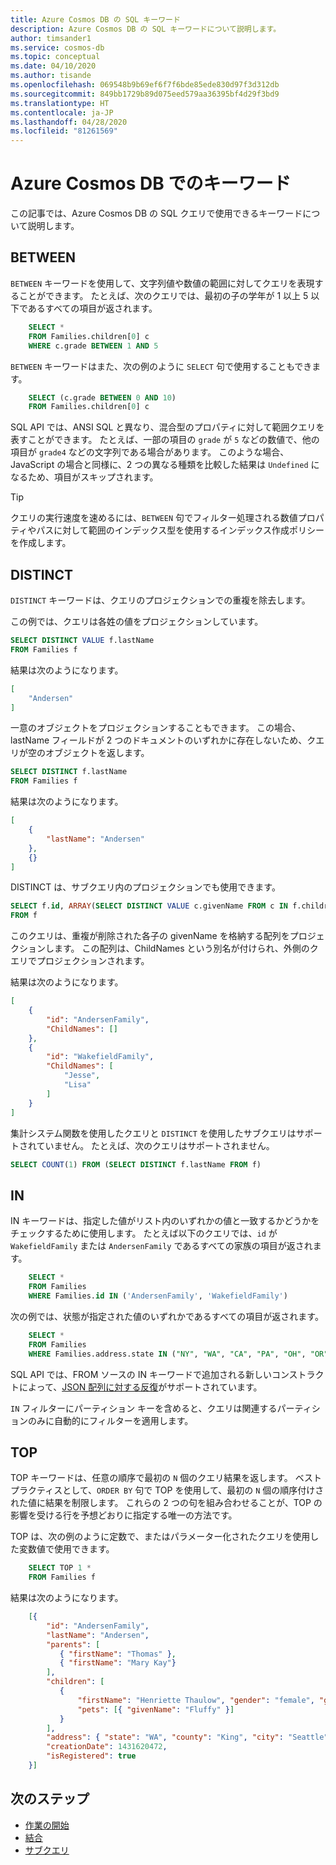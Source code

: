 ```yaml
---
title: Azure Cosmos DB の SQL キーワード
description: Azure Cosmos DB の SQL キーワードについて説明します。
author: timsander1
ms.service: cosmos-db
ms.topic: conceptual
ms.date: 04/10/2020
ms.author: tisande
ms.openlocfilehash: 069548b9b69ef6f7f6bde85ede830d97f3d312db
ms.sourcegitcommit: 849bb1729b89d075eed579aa36395bf4d29f3bd9
ms.translationtype: HT
ms.contentlocale: ja-JP
ms.lasthandoff: 04/28/2020
ms.locfileid: "81261569"
---
```

# <a name="keywords-in-azure-cosmos-db"></a>Azure Cosmos DB でのキーワード

この記事では、Azure Cosmos DB の SQL クエリで使用できるキーワードについて説明します。

## <a name="between"></a>BETWEEN

`BETWEEN` キーワードを使用して、文字列値や数値の範囲に対してクエリを表現することができます。 たとえば、次のクエリでは、最初の子の学年が 1 以上 5 以下であるすべての項目が返されます。

```sql
    SELECT *
    FROM Families.children[0] c
    WHERE c.grade BETWEEN 1 AND 5
```

`BETWEEN` キーワードはまた、次の例のように `SELECT` 句で使用することもできます。

```sql
    SELECT (c.grade BETWEEN 0 AND 10)
    FROM Families.children[0] c
```

SQL API では、ANSI SQL と異なり、混合型のプロパティに対して範囲クエリを表すことができます。 たとえば、一部の項目の `grade` が `5` などの数値で、他の項目が `grade4` などの文字列である場合があります。 このような場合、JavaScript の場合と同様に、2 つの異なる種類を比較した結果は `Undefined` になるため、項目がスキップされます。

> [!TIP]
> クエリの実行速度を速めるには、`BETWEEN` 句でフィルター処理される数値プロパティやパスに対して範囲のインデックス型を使用するインデックス作成ポリシーを作成します。

## <a name="distinct"></a>DISTINCT

`DISTINCT` キーワードは、クエリのプロジェクションでの重複を除去します。

この例では、クエリは各姓の値をプロジェクションしています。

```sql
SELECT DISTINCT VALUE f.lastName
FROM Families f
```

結果は次のようになります。

```json
[
    "Andersen"
]
```

一意のオブジェクトをプロジェクションすることもできます。 この場合、lastName フィールドが 2 つのドキュメントのいずれかに存在しないため、クエリが空のオブジェクトを返します。

```sql
SELECT DISTINCT f.lastName
FROM Families f
```

結果は次のようになります。

```json
[
    {
        "lastName": "Andersen"
    },
    {}
]
```

DISTINCT は、サブクエリ内のプロジェクションでも使用できます。

```sql
SELECT f.id, ARRAY(SELECT DISTINCT VALUE c.givenName FROM c IN f.children) as ChildNames
FROM f
```

このクエリは、重複が削除された各子の givenName を格納する配列をプロジェクションします。 この配列は、ChildNames という別名が付けられ、外側のクエリでプロジェクションされます。

結果は次のようになります。

```json
[
    {
        "id": "AndersenFamily",
        "ChildNames": []
    },
    {
        "id": "WakefieldFamily",
        "ChildNames": [
            "Jesse",
            "Lisa"
        ]
    }
]
```

集計システム関数を使用したクエリと `DISTINCT` を使用したサブクエリはサポートされていません。 たとえば、次のクエリはサポートされません。

```sql
SELECT COUNT(1) FROM (SELECT DISTINCT f.lastName FROM f)
```

## <a name="in"></a>IN

IN キーワードは、指定した値がリスト内のいずれかの値と一致するかどうかをチェックするために使用します。 たとえば以下のクエリでは、`id` が `WakefieldFamily` または `AndersenFamily` であるすべての家族の項目が返されます。

```sql
    SELECT *
    FROM Families
    WHERE Families.id IN ('AndersenFamily', 'WakefieldFamily')
```

次の例では、状態が指定された値のいずれかであるすべての項目が返されます。

```sql
    SELECT *
    FROM Families
    WHERE Families.address.state IN ("NY", "WA", "CA", "PA", "OH", "OR", "MI", "WI", "MN", "FL")
```

SQL API では、FROM ソースの IN キーワードで追加される新しいコンストラクトによって、[JSON 配列に対する反復](sql-query-object-array.md#Iteration)がサポートされています。

`IN` フィルターにパーティション キーを含めると、クエリは関連するパーティションのみに自動的にフィルターを適用します。

## <a name="top"></a>TOP

TOP キーワードは、任意の順序で最初の `N` 個のクエリ結果を返します。 ベスト プラクティスとして、`ORDER BY` 句で TOP を使用して、最初の `N` 個の順序付けされた値に結果を制限します。 これらの 2 つの句を組み合わせることが、TOP の影響を受ける行を予想どおりに指定する唯一の方法です。

TOP は、次の例のように定数で、またはパラメーター化されたクエリを使用した変数値で使用できます。

```sql
    SELECT TOP 1 *
    FROM Families f
```

結果は次のようになります。

```json
    [{
        "id": "AndersenFamily",
        "lastName": "Andersen",
        "parents": [
           { "firstName": "Thomas" },
           { "firstName": "Mary Kay"}
        ],
        "children": [
           {
               "firstName": "Henriette Thaulow", "gender": "female", "grade": 5,
               "pets": [{ "givenName": "Fluffy" }]
           }
        ],
        "address": { "state": "WA", "county": "King", "city": "Seattle" },
        "creationDate": 1431620472,
        "isRegistered": true
    }]
```

## <a name="next-steps"></a>次のステップ

- [作業の開始](sql-query-getting-started.md)
- [結合](sql-query-join.md)
- [サブクエリ](sql-query-subquery.md)